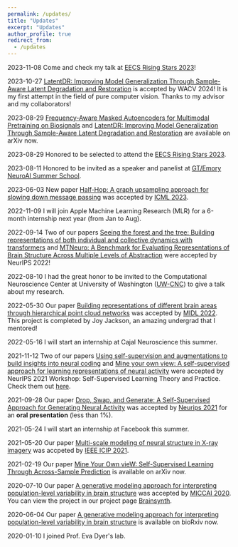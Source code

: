 ```yaml
---
permalink: /updates/
title: "Updates"
excerpt: "Updates"
author_profile: true
redirect_from: 
  - /updates
---
```


2023-11-08 Come and check my talk at [EECS Rising Stars 2023](https://eecsrisingstars2023.cc.gatech.edu/participants/Ran_Liu/)!

2023-10-27 [LatentDR: Improving Model Generalization Through Sample-Aware Latent Degradation and Restoration](https://arxiv.org/pdf/2308.14596.pdf) is accepted by WACV 2024! It is my first attempt in the field of pure computer vision. Thanks to my advisor and my collaborators!

2023-08-29 [Frequency-Aware Masked Autoencoders for Multimodal Pretraining on Biosignals](https://arxiv.org/pdf/2309.05927.pdf) and [LatentDR: Improving Model Generalization Through Sample-Aware Latent Degradation and Restoration](https://arxiv.org/pdf/2308.14596.pdf) are available on arXiv now.

2023-08-29 Honored to be selected to attend the [EECS Rising Stars 2023](https://eecsrisingstars2023.cc.gatech.edu/).

2023-08-11 Honored to be invited as a speaker and panelist at [GT/Emory NeuroAI Summer School](https://neuroai-atl.github.io/neuroaisummer23/about/). 

2023-06-03 New paper [Half-Hop: A graph upsampling approach for slowing down message passing](https://openreview.net/pdf?id=lXczFIwQkv) was accepted by [ICML 2023](https://icml.cc/Conferences/2023/Dates).

2022-11-09 I will join Apple Machine Learning Research (MLR) for a 6-month internship next year (from Jan to Aug).

2022-09-14 Two of our papers [Seeing the forest and the tree: Building representations of both individual and collective dynamics with transformers](https://arxiv.org/abs/2206.06131) and [MTNeuro: A Benchmark for Evaluating Representations of Brain Structure Across Multiple Levels of Abstraction](https://arxiv.org/abs/2301.00345) were accepted by NeurIPS 2022!

2022-08-10 I had the great honor to be invited to the Computational Neuroscience Center at University of Washington ([UW-CNC](https://www.washington.edu/research/research-centers/uw-computational-neuroscience-center-uw-cnc/)) to give a talk about my research.

2022-05-30 Our paper [Building representations of different brain areas through hierarchical point cloud networks](https://openreview.net/pdf?id=3GeifJ_GCg0) was accepted by [MIDL 2022](https://2022.midl.io/). This project is completed by Joy Jackson, an amazing undergrad that I mentored!

2022-05-16 I will start an internship at Cajal Neuroscience this summer.


2021-11-12 Two of our papers [Using self-supervision and augmentations to build insights into neural coding]() and [Mine your own view: A self-supervised approach for learning representations of neural activity]() were accepted by NeurIPS 2021 Workshop: Self-Supervised Learning Theory and Practice. Check them out [here](https://nips.cc/Conferences/2021/Schedule?showEvent=21853).

2021-09-28 Our paper [Drop, Swap, and Generate: A Self-Supervised Approach for Generating Neural Activity](https://www.biorxiv.org/content/10.1101/2021.07.21.453285v1?rss=1) was accepted by [Neurips 2021](https://neurips.cc/Conferences/2021) for an **oral presentation** (less than 1%).

2021-05-24 I will start an internship at Facebook this summer.

2021-05-20 Our paper [Multi-scale modeling of neural structure in X-ray imagery](https://ieeexplore.ieee.org/stamp/stamp.jsp?arnumber=9506174) was accpeted by [IEEE ICIP 2021](https://2021.ieeeicip.org/).

2021-02-19 Our paper [Mine Your Own vieW: Self-Supervised Learning Through Across-Sample Prediction](https://arxiv.org/abs/2102.10106) is available on arXiv now.

2020-07-10 Our paper [A generative modeling approach for interpreting population-level variability in brain structure](https://www.biorxiv.org/content/10.1101/2020.06.04.134635v1.abstract) was accepted by [MICCAI 2020](https://www.miccai2020.org/en/). You can view the project in our project page [Brainsynth](https://nerdslab.github.io/brainsynth/).

2020-06-04 Our paper [A generative modeling approach for interpreting population-level variability in brain structure](https://www.biorxiv.org/content/10.1101/2020.06.04.134635v1.abstract) is available on bioRxiv now.

2020-01-10 I joined Prof. Eva Dyer's lab.


